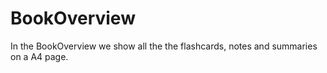 # BookOverview

In the BookOverview we show all the the flashcards, notes and summaries on a A4 page.

